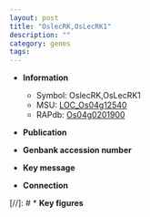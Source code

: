 ```yaml
---
layout: post
title: "OslecRK,OsLecRK1"
description: ""
category: genes
tags: 
---
```


* **Information**  
    + Symbol: OslecRK,OsLecRK1  
    + MSU: [LOC_Os04g12540](http://rice.uga.edu/cgi-bin/ORF_infopage.cgi?orf=LOC_Os04g12540)  
    + RAPdb: [Os04g0201900](http://rapdb.dna.affrc.go.jp/viewer/gbrowse_details/irgsp1?name=Os04g0201900)  

* **Publication**  

* **Genbank accession number**  

* **Key message**  

* **Connection**  

[//]: # * **Key figures**  


